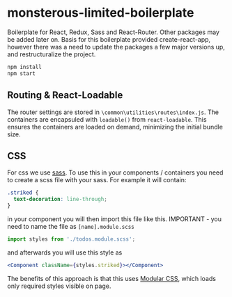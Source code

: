 # monsterous-limited-boilerplate
Boilerplate for React, Redux, Sass and React-Router. Other packages may be added later on. Basis for this boilerplate provided create-react-app, however there was a need to update the packages a few major versions up, and restructuralize the project.

```js
npm install
npm start
```

## Routing & React-Loadable

The router settings are stored in `\common\utilities\routes\index.js`. The containers are encapsuled with `loadable()` from `react-loadable`. This ensures the containers are loaded on demand, minimizing the initial bundle size.



## CSS

For css we use [sass](https://sass-lang.com/). To use this in your components / containers you need to create a scss file with your sass. For example it will contain:
```css
.striked {
  text-decoration: line-through;
}
```

in your component you will then import this file like this. IMPORTANT - you need to name the file as `[name].module.scss`
```js
import styles from './todos.module.scss';
```

and afterwards you will use this style as 
```jsx
<Component className={styles.striked}></Component>
```

The benefits of this approach is that this uses [Modular CSS](https://medium.com/@pioul/modular-css-with-react-61638ae9ea3e#.re1pdcz87), which loads only required styles visible on page.